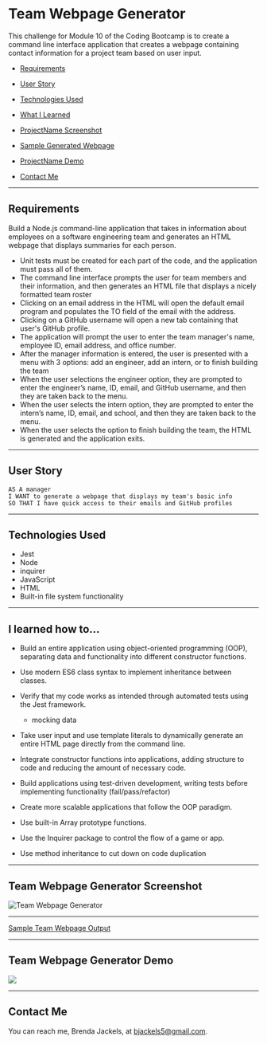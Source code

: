 # Team Webpage Generator
This challenge for Module 10 of the Coding Bootcamp is to create a command line interface application that creates a webpage containing contact information for a project team based on user input.

* [Requirements](#requirements)

* [User Story](#userStory)

* [Technologies Used](#techUsed)

* [What I Learned](#whatILearned)

* [ProjectName Screenshot](#webImage)

* [Sample Generated Webpage](#sampleOutput)

* [ProjectName Demo](#projectDemo)

* [Contact Me](#contactMe)


---

<a id="requirements"></a>
## Requirements
Build a Node.js command-line application that takes in information about employees on a software engineering team and generates an HTML webpage that displays summaries for each person. 

* Unit tests must be created for each part of the code, and the application must pass all of them.
* The command line interface prompts the user for team members and their information, and then generates an HTML file that displays a nicely formatted team roster
* Clicking on an email address in the HTML will open the default email program and populates the TO field of the email with the 
address.
* Clicking on a GitHub username will open a new tab containing that user's GitHub profile.
* The application will prompt the user to enter the team manager's name, employee ID, email address, and office number.
* After the manager information is entered, the user is presented with a menu with 3 options: add an engineer, add an intern, or to finish building the team
* When the user selections the engineer option, they are prompted to enter the engineer’s name, ID, email, and GitHub username, and then they are taken back to the menu.
* When the user selects the intern option, they are prompted to enter the intern’s name, ID, email, and school, and then they are taken back to the menu.
* When the user selects the option to finish building the team, the HTML is generated and the application exits.

---

<a id="userStory"></a>
## User Story

    AS A manager
    I WANT to generate a webpage that displays my team's basic info
    SO THAT I have quick access to their emails and GitHub profiles

--- 

<a id="techUsed"></a>
## Technologies Used
* Jest
* Node
* inquirer
* JavaScript
* HTML
* Built-in file system functionality
--- 

<a id="whatILearned"></a>
## I learned how to...

* Build an entire application using object-oriented programming (OOP), separating data and functionality into different constructor functions.

* Use modern ES6 class syntax to implement inheritance between classes.

* Verify that my code works as intended through automated tests using the Jest framework.
    * mocking data

* Take user input and use template literals to dynamically generate an entire HTML page directly from the command line.

* Integrate constructor functions into  applications, adding structure to  code and reducing the amount of necessary code.

* Build applications using test-driven development, writing tests before implementing functionality (fail/pass/refactor)

* Create more scalable applications that follow the OOP paradigm.

* Use built-in Array prototype functions.

* Use the Inquirer package to control the flow of a game or app.

* Use method inheritance to cut down on code duplication

---

<a id="webImage"></a>
## Team Webpage Generator Screenshot

![Team Webpage Generator](./media/team-webpage-generator.png)

---

<a id="sampleOutput"></a>

<a href="./dist/index.html">Sample Team Webpage Output</a>

---

## Team Webpage Generator Demo

<a id="projectDemo"></a>

<a href="https://youtu.be/TRyEJ-cYpcg">
   <img src="./media/ProjectName-demo.png">
</a>

---

<a id="contactMe"></a>
## Contact Me
You can reach me, Brenda Jackels, at bjackels5@gmail.com.


